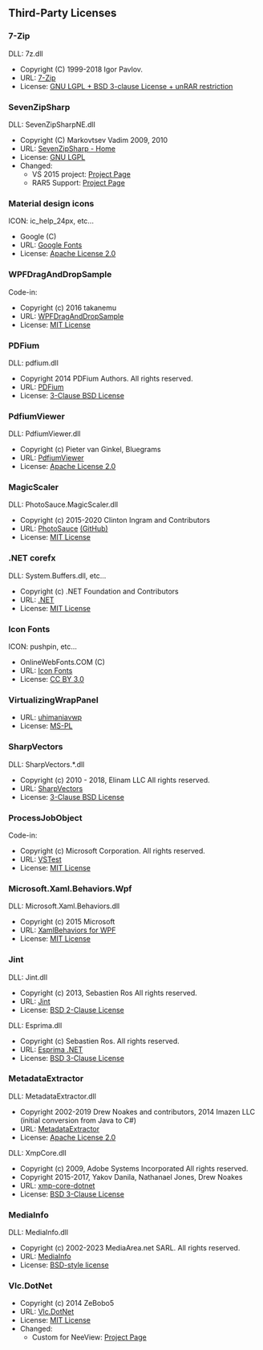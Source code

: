 ## Third-Party Licenses

### 7-Zip

DLL: 7z.dll

* Copyright (C) 1999-2018 Igor Pavlov.
* URL: [7-Zip](https://www.7-zip.org/)
* License: [GNU LGPL + BSD 3-clause License + unRAR restriction](https://www.7-zip.org/license.txt)

### SevenZipSharp

DLL: SevenZipSharpNE.dll

* Copyright (C) Markovtsev Vadim 2009, 2010
* URL: [SevenZipSharp - Home](https://sevenzipsharp.codeplex.com/)
* License: [GNU LGPL](https://sevenzipsharp.codeplex.com/license)
* Changed:
    * VS 2015 project: [Project Page](https://github.com/tomap/SevenZipSharp)
    * RAR5 Support: [Project Page](https://github.com/neelabo/SevenZipSharp)

### Material design icons

ICON: ic_help_24px, etc...

* Google (C)
* URL: [Google Fonts](https://fonts.google.com/icons)
* License: [Apache License 2.0](https://www.apache.org/licenses/LICENSE-2.0.html)

### WPFDragAndDropSample

Code-in:

* Copyright (c) 2016 takanemu
* URL: [WPFDragAndDropSample](https://github.com/takanemu/WPFDragAndDropSample)
* License: [MIT License](https://github.com/takanemu/WPFDragAndDropSample/blob/master/LICENSE)

### PDFium

DLL: pdfium.dll

* Copyright 2014 PDFium Authors. All rights reserved.
* URL: [PDFium](https://pdfium.googlesource.com/pdfium/)
* License: [3-Clause BSD License](https://pdfium.googlesource.com/pdfium/+/master/LICENSE)

### PdfiumViewer

DLL: PdfiumViewer.dll

* Copyright (c) Pieter van Ginkel, Bluegrams
* URL: [PdfiumViewer](https://github.com/Bluegrams/PdfiumViewer)
* License: [Apache License 2.0](https://github.com/Bluegrams/PdfiumViewer/blob/master/LICENSE)

### MagicScaler

DLL: PhotoSauce.MagicScaler.dll

* Copyright (c) 2015-2020 Clinton Ingram and Contributors
* URL: [PhotoSauce](https://photosauce.net/) [(GitHub)](https://github.com/saucecontrol/PhotoSauce)
* License: [MIT License](https://github.com/saucecontrol/PhotoSauce/blob/master/license)

### .NET corefx

DLL: System.Buffers.dll, etc...

* Copyright (c) .NET Foundation and Contributors
* URL: [.NET](https://dot.net)
* License: [MIT License](https://github.com/dotnet/corefx/blob/master/LICENSE.TXT)

### Icon Fonts

ICON: pushpin, etc...

* OnlineWebFonts.COM (C)
* URL: [Icon Fonts](https://www.onlinewebfonts.com/icon)
* License: [CC BY 3.0](https://creativecommons.org/licenses/by/3.0/)

### VirtualizingWrapPanel

* URL: [uhimaniavwp](https://archive.codeplex.com/?p=uhimaniavwp)
* License: [MS-PL](https://opensource.org/licenses/MS-PL)

### SharpVectors

DLL: SharpVectors.*.dll

* Copyright (c) 2010 - 2018, Elinam LLC All rights reserved.
* URL: [SharpVectors](https://github.com/ElinamLLC/SharpVectors)
* License: [3-Clause BSD License](https://github.com/ElinamLLC/SharpVectors/blob/master/License.md)

### ProcessJobObject

Code-in:

* Copyright (c) Microsoft Corporation. All rights reserved.
* URL: [VSTest](https://github.com/microsoft/vstest)
* License: [MIT License](https://github.com/microsoft/vstest/blob/master/LICENSE)

### Microsoft.Xaml.Behaviors.Wpf

DLL: Microsoft.Xaml.Behaviors.dll

* Copyright (c) 2015 Microsoft
* URL: [XamlBehaviors for WPF](https://github.com/Microsoft/XamlBehaviorsWpf)
* License: [MIT License](https://github.com/microsoft/XamlBehaviorsWpf/blob/master/LICENSE)

### Jint

DLL: Jint.dll

* Copyright (c) 2013, Sebastien Ros All rights reserved.
* URL: [Jint](https://github.com/sebastienros/jint)
* License: [BSD 2-Clause License](https://github.com/sebastienros/jint/blob/dev/LICENSE.txt)

DLL: Esprima.dll

* Copyright (c) Sebastien Ros. All rights reserved.
* URL: [Esprima .NET](https://github.com/sebastienros/esprima-dotnet)
* License: [BSD 3-Clause License](https://github.com/sebastienros/esprima-dotnet/blob/dev/LICENSE.txt)

### MetadataExtractor

DLL: MetadataExtractor.dll

* Copyright 2002-2019 Drew Noakes and contributors, 2014 Imazen LLC (initial conversion from Java to C#)
* URL: [MetadataExtractor](https://github.com/drewnoakes/metadata-extractor-dotnet)
* License: [Apache License 2.0](https://github.com/drewnoakes/metadata-extractor-dotnet/blob/master/LICENSE)

DLL: XmpCore.dll

* Copyright (c) 2009, Adobe Systems Incorporated  All rights reserved.
* Copyright 2015-2017, Yakov Danila, Nathanael Jones, Drew Noakes 
* URL: [xmp-core-dotnet](https://github.com/drewnoakes/xmp-core-dotnet/)
* License: [BSD 3-Clause License](https://www.adobe.com/devnet/xmp/library/eula-xmp-library-java.html)

### MediaInfo

DLL: MediaInfo.dll

* Copyright (c) 2002-2023 MediaArea.net SARL. All rights reserved.
* URL: [MediaInfo](https://mediaarea.net/en/MediaInfo)
* License: [BSD-style license](https://mediaarea.net/en/MediaInfo/License)

 ### Vlc.DotNet

* Copyright (c) 2014 ZeBobo5
* URL: [Vlc.DotNet](https://github.com/ZeBobo5/Vlc.DotNet/)
* License: [MIT License](https://github.com/ZeBobo5/Vlc.DotNet/blob/develop/LICENSE)
* Changed:
    * Custom for NeeView: [Project Page](https://github.com/neelabo/Vlc.DotNet)